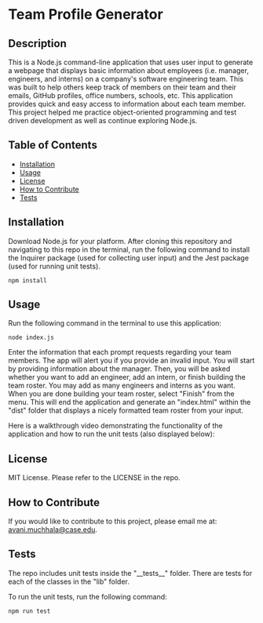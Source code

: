 # Team Profile Generator

## Description

This is a Node.js command-line application that uses user input to generate a webpage that displays basic information about employees (i.e. manager, engineers, and interns) on a company's software engineering team. This was built to help others keep track of members on their team and their emails, GitHub profiles, office numbers, schools, etc. This application provides quick and easy access to information about each team member. This project helped me practice object-oriented programming and test driven development as well as continue exploring Node.js.

## Table of Contents

- [Installation](#installation)
- [Usage](#usage)
- [License](#license)
- [How to Contribute](#how-to-contribute)
- [Tests](#tests)

## Installation

Download Node.js for your platform. After cloning this repository and navigating to this repo in the terminal, run the following command to install the Inquirer package (used for collecting user input) and the Jest package (used for running unit tests).
```
npm install
```

## Usage

Run the following command in the terminal to use this application:
```
node index.js
```

Enter the information that each prompt requests regarding your team members. The app will alert you if you provide an invalid input. You will start by providing information about the manager. Then, you will be asked whether you want to add an engineer, add an intern, or finish building the team roster. You may add as many engineers and interns as you want. When you are done building your team roster, select "Finish" from the menu. This will end the application and generate an "index.html" within the "dist" folder that displays a nicely formatted team roster from your input.

Here is a walkthrough video demonstrating the functionality of the application and how to run the unit tests (also displayed below):

## License

MIT License. Please refer to the LICENSE in the repo.

## How to Contribute

If you would like to contribute to this project, please email me at: avani.muchhala@case.edu.

## Tests
The repo includes unit tests inside the "\_\_tests\_\_" folder. There are tests for each of the classes in the "lib" folder.

To run the unit tests, run the following command:
```
npm run test
```